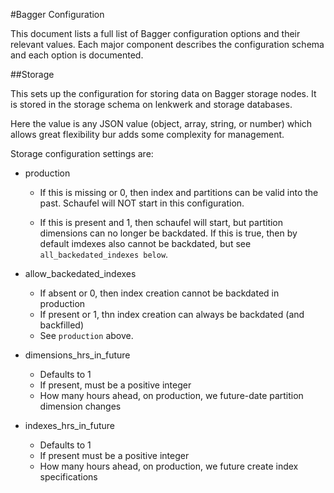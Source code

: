 #Bagger Configuration

This document lists a full list of Bagger configuration options and their
relevant values.  Each major component describes the configuration schema and
each option is documented.

##Storage

This sets up the configuration for storing data on Bagger storage nodes.  It
is stored in the storage schema on lenkwerk and storage databases.

Here the value is any JSON value (object, array, string, or number) which
allows great flexibility bur adds some complexity for management.

Storage configuration settings are:

 - production
    - If this is missing or 0, then index and partitions can be valid into the
      past.  Schaufel will NOT start in this configuration.
    
    - If this is present and 1, then schaufel will start, but partition
      dimensions can no longer be backdated.  If this is true, then by default
      imdexes also cannot be backdated, but see `all_backedated_indexes below`.
 
 - allow_backedated_indexes
    - If absent or 0, then index creation cannot be backdated in production
    - If present or 1, thn index creation can always be backdated (and
      backfilled)
    - See `production` above.

 - dimensions_hrs_in_future
    - Defaults to 1
    - If present, must be a positive integer
    - How many hours ahead, on production, we future-date partition dimension
      changes

 - indexes_hrs_in_future
    - Defaults to 1
    - If present must be a positive integer
    - How many hours ahead, on production, we future create index specifications
